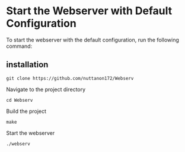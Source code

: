 # Start the Webserver with Default Configuration
To start the webserver with the default configuration, run the following command:
## installation
```
git clone https://github.com/nuttanon172/Webserv
```
Navigate to the project directory
```
cd Webserv
```
Build the project
```
make
```
Start the webserver
```
./webserv
```
